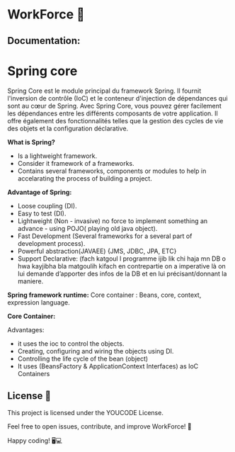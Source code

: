 # WorkForce 🚀
## Documentation:
# Spring core

Spring Core est le module principal du framework Spring. Il fournit l'inversion de contrôle (IoC) et le conteneur d'injection de dépendances qui sont au cœur de Spring. Avec Spring Core, vous pouvez gérer facilement les dépendances entre les différents composants de votre application. Il offre également des fonctionnalités telles que la gestion des cycles de vie des objets et la configuration déclarative.


**What is Spring?**

- Is a lightweight framework.
- Consider it framework of a frameworks.
- Contains several frameworks, components or modules to help in accelarating the process of building a project.

**Advantage of Spring:**

- Loose coupling (DI).
- Easy to test (DI).
- Lightweight (Non - invasive) no force to implement something an advance - using POJO( playing old java object).
- Fast Development (Several frameworks for a several part of development process).
- Powerful abstraction(JAVAEE) {JMS, JDBC, JPA, ETC}
- Support Declarative: (fach katgoul l programme ijib lik chi haja mn DB o hwa kayjibha bla matgoulih kifach en contrepartie on a imperative là on lui demande d’apporter des infos de la DB et en lui précisant/donnant la maniere.

**Spring framework runtime:** Core container : Beans, core, context, expression language.

**Core Container:**

Advantages:

- it uses the ioc to control the objects.
- Creating, configuring and wiring the objects using DI.
- Controlling the life cycle of the bean (object)
- It uses (BeansFactory & ApplicationContext Interfaces) as IoC Containers


## License 📝

This project is licensed under the YOUCODE License.

Feel free to open issues, contribute, and improve WorkForce! 🤝

Happy coding! 🖥️💻

